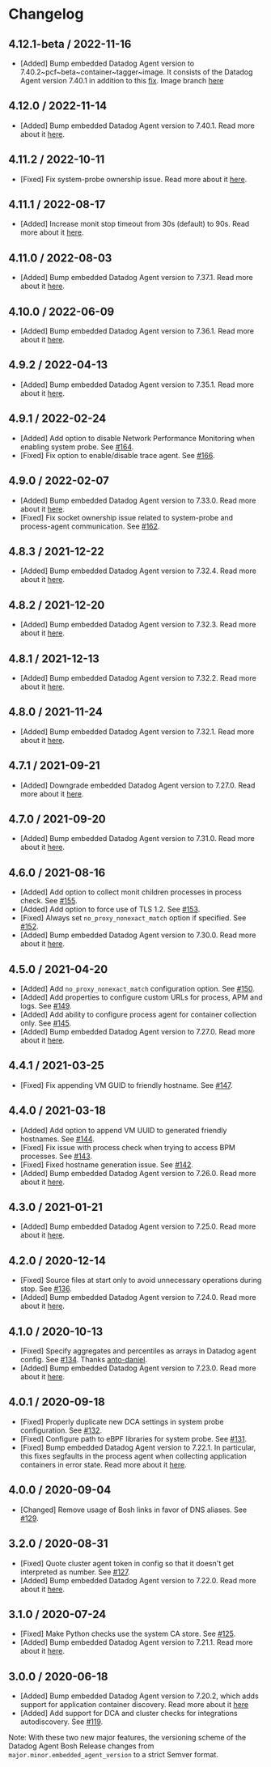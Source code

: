 # Changelog

## 4.12.1-beta / 2022-11-16

* [Added] Bump embedded Datadog Agent version to 7.40.2\~pcf\~beta\~container\~tagger\~image. It consists of the Datadog Agent version 7.40.1 in addition to this [fix](https://github.com/DataDog/datadog-agent/pull/14267). Image branch [here](https://github.com/DataDog/datadog-agent/tree/7.40.2-pcf-beta-container-tagger-image)

## 4.12.0 / 2022-11-14

* [Added] Bump embedded Datadog Agent version to 7.40.1. Read more about it [here](https://github.com/DataDog/datadog-agent/blob/main/CHANGELOG.rst#7401--6401).

## 4.11.2 / 2022-10-11

* [Fixed] Fix system-probe ownership issue. Read more about it [here](https://github.com/DataDog/datadog-agent-boshrelease/pull/176).

## 4.11.1 / 2022-08-17

* [Added] Increase monit stop timeout from 30s (default) to 90s. Read more about it [here](https://github.com/DataDog/datadog-agent-boshrelease/pull/174).

## 4.11.0 / 2022-08-03

* [Added] Bump embedded Datadog Agent version to 7.37.1. Read more about it [here](https://github.com/DataDog/datadog-agent/blob/main/CHANGELOG.rst#7371--6371).

## 4.10.0 / 2022-06-09

* [Added] Bump embedded Datadog Agent version to 7.36.1. Read more about it [here](https://github.com/DataDog/datadog-agent/blob/main/CHANGELOG.rst#7361--6361).

## 4.9.2 / 2022-04-13

* [Added] Bump embedded Datadog Agent version to 7.35.1. Read more about it [here](https://github.com/DataDog/datadog-agent/blob/main/CHANGELOG.rst#7351--6351).

## 4.9.1 / 2022-02-24

* [Added] Add option to disable Network Performance Monitoring when enabling system probe. See [#164](https://github.com/DataDog/datadog-agent-boshrelease/pull/164).
* [Fixed] Fix option to enable/disable trace agent. See [#166](https://github.com/DataDog/datadog-agent-boshrelease/pull/166).

## 4.9.0 / 2022-02-07

* [Added] Bump embedded Datadog Agent version to 7.33.0. Read more about it [here](https://github.com/DataDog/datadog-agent/blob/main/CHANGELOG.rst#7330--6330).
* [Fixed] Fix socket ownership issue related to system-probe and process-agent communication. See [#162](https://github.com/DataDog/datadog-agent-boshrelease/pull/162).

## 4.8.3 / 2021-12-22

* [Added] Bump embedded Datadog Agent version to 7.32.4. Read more about it [here](https://github.com/DataDog/datadog-agent/blob/main/CHANGELOG.rst#7324--6324).

## 4.8.2 / 2021-12-20

* [Added] Bump embedded Datadog Agent version to 7.32.3. Read more about it [here](https://github.com/DataDog/datadog-agent/blob/main/CHANGELOG.rst#7323--6323).

## 4.8.1 / 2021-12-13

* [Added] Bump embedded Datadog Agent version to 7.32.2. Read more about it [here](https://github.com/DataDog/datadog-agent/blob/main/CHANGELOG.rst#7322--6322).

## 4.8.0 / 2021-11-24

* [Added] Bump embedded Datadog Agent version to 7.32.1. Read more about it [here](https://github.com/DataDog/datadog-agent/blob/main/CHANGELOG.rst#7321--6321).

## 4.7.1 / 2021-09-21

* [Added] Downgrade embedded Datadog Agent version to 7.27.0. Read more about it [here](https://github.com/DataDog/datadog-agent/blob/master/CHANGELOG.rst#7270--6270).

## 4.7.0 / 2021-09-20

* [Added] Bump embedded Datadog Agent version to 7.31.0. Read more about it [here](https://github.com/DataDog/datadog-agent/blob/main/CHANGELOG.rst#7310--6310).

## 4.6.0 / 2021-08-16

* [Added] Add option to collect monit children processes in process check. See [#155](https://github.com/DataDog/datadog-agent-boshrelease/pull/155).
* [Added] Add option to force use of TLS 1.2. See [#153](https://github.com/DataDog/datadog-agent-boshrelease/pull/153).
* [Fixed] Always set `no_proxy_nonexact_match` option if specified. See [#152](https://github.com/DataDog/datadog-agent-boshrelease/pull/152).
* [Added] Bump embedded Datadog Agent version to 7.30.0. Read more about it [here](https://github.com/DataDog/datadog-agent/blob/master/CHANGELOG.rst#7300--6300).

## 4.5.0 / 2021-04-20

* [Added] Add `no_proxy_nonexact_match` configuration option. See [#150](https://github.com/DataDog/datadog-agent-boshrelease/pull/150).
* [Added] Add properties to configure custom URLs for process, APM and logs. See [#149](https://github.com/DataDog/datadog-agent-boshrelease/pull/149).
* [Added] Add ability to configure process agent for container collection only. See [#145](https://github.com/DataDog/datadog-agent-boshrelease/pull/145).
* [Added] Bump embedded Datadog Agent version to 7.27.0. Read more about it [here](https://github.com/DataDog/datadog-agent/blob/master/CHANGELOG.rst#7270--6270).

## 4.4.1 / 2021-03-25

* [Fixed] Fix appending VM GUID to friendly hostname. See [#147](https://github.com/DataDog/datadog-agent-boshrelease/pull/147).

## 4.4.0 / 2021-03-18

* [Added] Add option to append VM UUID to generated friendly hostnames. See [#144](https://github.com/DataDog/datadog-agent-boshrelease/pull/144).
* [Fixed] Fix issue with process check when trying to access BPM processes. See [#143](https://github.com/DataDog/datadog-agent-boshrelease/pull/143).
* [Fixed] Fixed hostname generation issue. See [#142](https://github.com/DataDog/datadog-agent-boshrelease/pull/142).
* [Added] Bump embedded Datadog Agent version to 7.26.0. Read more about it [here](https://github.com/DataDog/datadog-agent/blob/master/CHANGELOG.rst#7260--6260).

## 4.3.0 / 2021-01-21

* [Added] Bump embedded Datadog Agent version to 7.25.0. Read more about it [here](https://github.com/DataDog/datadog-agent/blob/master/CHANGELOG.rst#7250--6250).

## 4.2.0 / 2020-12-14

* [Fixed] Source files at start only to avoid unnecessary operations during stop. See [#136](https://github.com/DataDog/datadog-agent-boshrelease/pull/136).
* [Added] Bump embedded Datadog Agent version to 7.24.0. Read more about it [here](https://github.com/DataDog/datadog-agent/blob/master/CHANGELOG.rst#7240--6240).

## 4.1.0 / 2020-10-13

* [Fixed] Specify aggregates and percentiles as arrays in Datadog agent config. See [#134](https://github.com/DataDog/datadog-agent-boshrelease/pull/134). Thanks [anto-daniel](https://github.com/anto-daniel).
* [Added] Bump embedded Datadog Agent version to 7.23.0. Read more about it [here](https://github.com/DataDog/datadog-agent/blob/master/CHANGELOG.rst#7230--6230).

## 4.0.1 / 2020-09-18

* [Fixed] Properly duplicate new DCA settings in system probe configuration. See [#132](https://github.com/DataDog/datadog-agent-boshrelease/pull/132).
* [Fixed] Configure path to eBPF libraries for system probe. See [#131](https://github.com/DataDog/datadog-agent-boshrelease/pull/131).
* [Fixed] Bump embedded Datadog Agent version to 7.22.1. In particular, this fixes segfaults in the process agent when collecting application containers in error state. Read more about it [here](https://github.com/DataDog/datadog-agent/blob/7.22.x/CHANGELOG.rst#7221--6221).

## 4.0.0 / 2020-09-04

* [Changed] Remove usage of Bosh links in favor of DNS aliases. See [#129](https://github.com/DataDog/datadog-agent-boshrelease/pull/129).

## 3.2.0 / 2020-08-31

* [Fixed] Quote cluster agent token in config so that it doesn't get interpreted as number. See [#127](https://github.com/DataDog/datadog-agent-boshrelease/pull/127).
* [Added] Bump embedded Datadog Agent version to 7.22.0. Read more about it [here](https://github.com/DataDog/datadog-agent/blob/master/CHANGELOG.rst#7220--6220).

## 3.1.0 / 2020-07-24

* [Fixed] Make Python checks use the system CA store. See [#125](https://github.com/DataDog/datadog-agent-boshrelease/pull/125).
* [Added] Bump embedded Datadog Agent version to 7.21.1. Read more about it [here](https://github.com/DataDog/datadog-agent/blob/master/CHANGELOG.rst#7211).

## 3.0.0 / 2020-06-18

* [Added] Bump embedded Datadog Agent version to 7.20.2, which adds support for application container discovery. Read more about it [here](https://github.com/DataDog/datadog-agent/blob/master/CHANGELOG.rst#7202)
* [Added] Add support for DCA and cluster checks for integrations autodiscovery. See [#119](https://github.com/DataDog/datadog-agent-boshrelease/pull/119).

Note: With these two new major features, the versioning scheme of the Datadog Agent Bosh Release changes from `major.minor.embedded_agent_version` to a strict Semver format.
